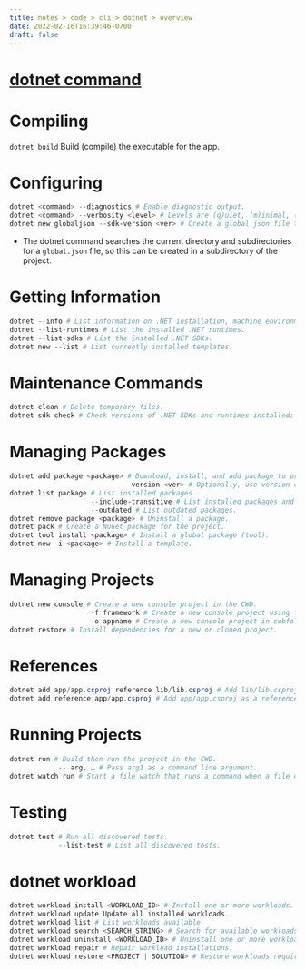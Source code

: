 ```yaml
---
title: notes > code > cli > dotnet > overview
date: 2022-02-16T16:39:46-0700
draft: false
---
```

# [dotnet command](https://docs.microsoft.com/en-us/dotnet/core/tools/dotnet)
# Compiling
`dotnet build` Build (compile) the executable for the app.

# Configuring
```powershell
dotnet <command> --diagnostics # Enable diagnostic output.
dotnet <command> --verbosity <level> # Levels are (q)uiet, (m)inimal, (n)ormal, (d)etailed, (diag)nostic.
dotnet new globaljson --sdk-version <ver> # Create a global.json file to target the .NET SDK version ver.
```
- The dotnet command searches the current directory and subdirectories for a `global.json` file, so this can be created in a subdirectory of the project.

# Getting Information
```powershell
dotnet --info # List information on .NET installation, machine environment, etc
dotnet --list-runtimes # List the installed .NET runtimes.
dotnet --list-sdks # List the installed .NET SDKs.
dotnet new --list # List currently installed templates.
```

# Maintenance Commands
```powershell
dotnet clean # Delete temporary files.
dotnet sdk check # Check versions of .NET SDKs and runtimes installed; warn if any are out of date.
```

# Managing Packages
```powershell
dotnet add package <package> # Download, install, and add package to project. Also updates a package.
                            --version <ver> # Optionally, use version of package.
dotnet list package # List installed packages.
                    --include-transitive # List installed packages and their dependencies.
                    --outdated # List outdated packages.
dotnet remove package <package> # Uninstall a package.
dotnet pack # Create a NuGet package for the project.
dotnet tool install <package> # Install a global package (tool).
dotnet new -i <package> # Install a template.
```

# Managing Projects
```powershell
dotnet new console # Create a new console project in the CWD.
                    -f framework # Create a new console project using framework version framework.
                    -o appname # Create a new console project in subfolder appname.
dotnet restore # Install dependencies for a new or cloned project.
```

# References
```powershell
dotnet add app/app.csproj reference lib/lib.csproj # Add lib/lib.csproj as a reference to app/app.csproj
dotnet add reference app/app.csproj # Add app/app.csproj as a reference to the project in the current directory
```

# Running Projects
```powershell
dotnet run # Build then run the project in the CWD.
            -- arg, … # Pass arg1 as a command line argument.
dotnet watch run # Start a file watch that runs a command when a file changes. Useful for hot reload in ASP.NET.
```

# Testing
```powershell
dotnet test # Run all discovered tests.
            --list-test # List all discovered tests.
```

# dotnet workload
```powershell
dotnet workload install <WORKLOAD_ID> # Install one or more workloads.
dotnet workload update Update all installed workloads.
dotnet workload list # List workloads available.
dotnet workload search <SEARCH_STRING> # Search for available workloads.
dotnet workload uninstall <WORKLOAD_ID> # Uninstall one or more workloads.
dotnet workload repair # Repair workload installations.
dotnet workload restore <PROJECT | SOLUTION> # Restore workloads required for a project.
```
